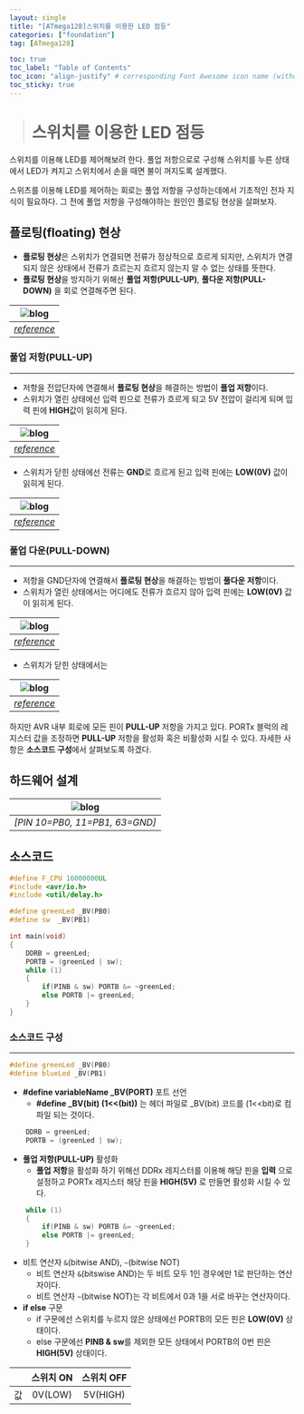 ```yaml
---
layout: single
title: "[ATmega128]스위치를 이용한 LED 점등"
categories: ["foundation"]
tag: [ATmega128]

toc: true
toc_label: "Table of Contents"
toc_icon: "align-justify" # corresponding Font Awesome icon name (without fa prefix)
toc_sticky: true
---
```


># 스위치를 이용한 LED 점등

스위치를 이용해 LED를 제어해보려 한다. 풀업 저항으로로 구성해 스위치를 누른 상태에서 LED가 켜지고 스위치에서 손을 때면 불이 꺼지도록 설계했다.   

스위츠를 이용해 LED를 제어하는 회로는 풀업 저항을 구성하는데에서 기초적인 전자 지식이 필요하다. 그 전에 풀업 저항을 구성해야하는 원인인 플로팅 현상을 살펴보자.


## 플로팅(floating) 현상

* **플로팅 현상**은 스위치가 연결되면 전류가 정상적으로 흐르게 되지만, 스위치가 연결되지 않은 상태에서 전류가 흐르는지 흐르지 않는지 알 수 없는 상태를 뜻한다.
* **플로팅 현상**을 방지하기 위해선 **풀업 저항(PULL-UP)**, **풀다운 저항(PULL-DOWN)** 을 회로 연결해주면 된다. 

|![blog](https://github.com/JiJinWoo/JiJinWoo.github.io/blob/master/assets/images/avrblog/%ED%94%8C%EB%9F%AC%ED%8C%85.PNG?raw=true)|
|:--:|
|*[reference](https://k96-ozon.tistory.com/59)*|

### 풀업 저항(PULL-UP)
--- 
*	저항을 전압단자에 연결해서 **플로팅 현상**을 해결하는 방법이 **풀업 저항**이다.
*	스위치가 열린 상태에선 입력 핀으로 전류가 흐르게 되고 5V 전압이 걸리게 되며 입력 핀에 **HIGH**값이 읽히게 된다.

|![blog](https://github.com/JiJinWoo/JiJinWoo.github.io/blob/master/assets/images/avrblog/pullup.PNG?raw=true)|
|:--:|
|*[reference](https://k96-ozon.tistory.com/59)*|

*	스위치가 닫힌 상태에선 전류는 **GND**로 흐르게 된고 입력 핀에는 **LOW(0V)** 값이 읽히게 된다.

|![blog](https://github.com/JiJinWoo/JiJinWoo.github.io/blob/master/assets/images/avrblog/pullup2.PNG?raw=true)|
|:--:|
|*[reference](https://k96-ozon.tistory.com/59)*|

### 풀업 다운(PULL-DOWN)
--- 
*	저항을 GND단자에 연결해서 **플로팅 현상**을 해결하는 방법이 **풀다운 저항**이다.
*	스위치가 열린 상태에서는 어디에도 전류가 흐르지 않아 입력 핀에는 **LOW(0V)** 값이 읽히게 된다.

|![blog](https://github.com/JiJinWoo/JiJinWoo.github.io/blob/master/assets/images/avrblog/pulldown.PNG?raw=true)|
|:--:|
|*[reference](https://k96-ozon.tistory.com/59)*|

* 스위치가 닫힌 상태에서는 

|![blog](https://github.com/JiJinWoo/JiJinWoo.github.io/blob/master/assets/images/avrblog/pulldown2.PNG?raw=true)|
|:--:|
|*[reference](https://k96-ozon.tistory.com/59)*|




하지만 AVR 내부 회로에 모든 핀이 **PULL-UP** 저항을 가지고 있다. PORTx 블럭의 레지스터 값을 조정하면 **PULL-UP** 저항을 활성화 혹은 비활성화 시킬 수 있다. 자세한 사항은 **소스코드 구성**에서 살펴보도록 하겠다.


## 하드웨어 설계

|![blog](https://github.com/JiJinWoo/JiJinWoo.github.io/blob/master/assets/images/avrblog/led3(sw).PNG?raw=true)|
|:---:|
|*[PIN 10=PB0, 11=PB1, 63=GND]*|

## 소스코드

```cpp
#define F_CPU 16000000UL
#include <avr/io.h>
#include <util/delay.h>

#define greenLed _BV(PB0)
#define sw	_BV(PB1)

int main(void)
{
	DDRB = greenLed;
	PORTB = (greenLed | sw);
	while (1)
	{
		if(PINB & sw) PORTB &= ~greenLed;
		else PORTB |= greenLed;
	}
}
```  


### 소스코드 구성
---

```cpp
#define greenLed _BV(PB0)
#define blueLed	_BV(PB1)
```
* **#define variableName _BV(PORT)** 포트 선언
	* **#define _BV(bit) (1<<(bit))** 는 헤더 파일로  _BV(bit) 코드를 (1<<bit)로 컴파일 되는 것이다.

```cpp 
	DDRB = greenLed;
	PORTB = (greenLed | sw);
```
* **풀업 저항(PULL-UP)** 활성화
	* **풀업 저항**을 활성화 하기 위해선 DDRx 레지스터를 이용해 해당 핀을 **입력** 으로 설정하고 PORTx 레지스터 해당 핀을 **HIGH(5V)** 로 만들면 활성화 시킬 수 있다.

```cpp
	while (1)
	{
		if(PINB & sw) PORTB &= ~greenLed;
		else PORTB |= greenLed;
	}
```
* 비트 연산자 ```&```(bitwise AND), ```~```(bitwise NOT)
	* 비트 연산자 ```&```(bitswise AND)는 두 비트 모두 1인 경우에만 1로 판단하는 연산자이다. 
	* 비트 연산자 ```~```(bitwise NOT)는 각 비트에서 0과 1을 서로 바꾸는 연산자이다.
* **if else** 구문
	* if 구문에선 스위치를 누르지 않은 상태에선 PORTB의 모든 핀은 **LOW(0V)** 상태이다.
	* else 구문에선 **PINB & sw**를 제외한 모든 상태에서 PORTB의 0번 핀은 **HIGH(5V)** 상태이다.



| | 스위치 ON | 스위치 OFF| 
|:---:|:---:| :---:|
| 값 | 0V(LOW) | 5V(HIGH) |

